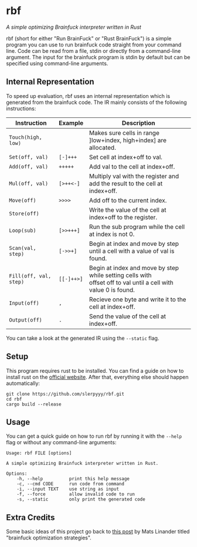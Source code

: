 # rbf
*A simple optimizing Brainfuck interpreter written in Rust*

rbf (short for either "Run BrainFuck" or "Rust BrainFuck") is a simple program you can use to run brainfuck code straight from your command line. Code can be read from a file, stdin or directly from a command-line argument. The input for the brainfuck program is stdin by default but can be specified using command-line arguments.

## Internal Representation

To speed up evaluation, rbf uses an internal representation which is generated from the brainfuck code. The IR mainly consists of the following instructions:

| Instruction | Example | Description |
|---|---|---|
| `Touch(high, low)` | | Makes sure cells in range ]low+index, high+index] are allocated. |
| `Set(off, val)` | `[-]+++` | Set cell at index+off to val. |
| `Add(off, val)` | `+++++` | Add val to the cell at index+off. |
| `Mul(off, val)` | `[>++<-]` | Multiply val with the register and add the result to the cell at index+off. |
| `Move(off)` | `>>>>` | Add off to the current index. |
| `Store(off)` | | Write the value of the cell at index+off to the register. |
| `Loop(sub)` | `[>>+++]` | Run the sub program while the cell at index is not 0. |
| `Scan(val, step)` | `[->>+]` | Begin at index and move by step until a cell with a value of val is found. |
| `Fill(off, val, step)` | `[[-]++>]` | Begin at index and move by step while setting cells with<br>offset off to val until a cell with value 0 is found. |
| `Input(off)` | `,` | Recieve one byte and write it to the cell at index+off. |
| `Output(off)` | `.` | Send the value of the cell at index+off. |

You can take a look at the generated IR using the `--static` flag.

## Setup

This program requires rust to be installed. You can find a guide on how to install rust on the [official website](https://www.rust-lang.org/learn/get-started). After that, everything else should happen automatically:

```
git clone https://github.com/slerpyyy/rbf.git
cd rbf
cargo build --release
```

## Usage

You can get a quick guide on how to run rbf by running it with the `--help` flag or without any command-line arguments:

```
Usage: rbf FILE [options]

A simple optimizing Brainfuck interpreter written in Rust.

Options:
    -h, --help          print this help message
    -c, --cmd CODE      run code from command
    -i, --input TEXT    use string as input
    -f, --force         allow invalid code to run
    -s, --static        only print the generated code
```

## Extra Credits

Some basic ideas of this project go back to [this post](http://calmerthanyouare.org/2015/01/07/optimizing-brainfuck.html) by Mats Linander titled "brainfuck optimization strategies".
